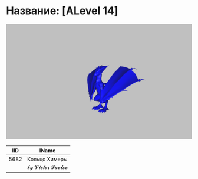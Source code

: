 # Название: [ALevel 14]

![t00014.png](t00014.png)

| IID | IName               |
|-----|---------------------|
| 5682 | Кольцо Химеры |
|     | 𝓫𝔂 𝓥𝓲𝓬𝓽𝓸𝓻 𝓟𝓪𝓿𝓵𝓸𝓿   |